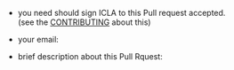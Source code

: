 * you need should sign ICLA to this Pull request accepted.  
  (see the [CONTRIBUTING](CONTRIBUTING.md) about this)

* your email: 
* brief description about this Pull Rquest:

